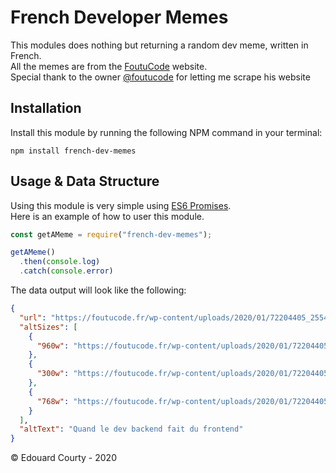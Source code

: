 # French Developer Memes

This modules does nothing but returning a random dev meme, written in French.  
All the memes are from the [FoutuCode](https://foutucode.fr) website.  
Special thank to the owner [@foutucode](https://www.instagram.com/foutucode) for letting me scrape his website

## Installation

Install this module by running the following NPM command in your terminal:
```
npm install french-dev-memes
```

## Usage & Data Structure

Using this module is very simple using [ES6 Promises](https://developer.mozilla.org/en-US/docs/Web/JavaScript/Reference/Global_Objects/Promise).  
Here is an example of how to user this module.
```js
const getAMeme = require("french-dev-memes");

getAMeme()
  .then(console.log)
  .catch(console.error)
```

The data output will look like the following:
```json
{
  "url": "https://foutucode.fr/wp-content/uploads/2020/01/72204405_2554244637992973_4604232665325895680_n_2554244634659640.jpg",
  "altSizes": [
    {
      "960w": "https://foutucode.fr/wp-content/uploads/2020/01/72204405_2554244637992973_4604232665325895680_n_2554244634659640.jpg"
    },
    {
      "300w": "https://foutucode.fr/wp-content/uploads/2020/01/72204405_2554244637992973_4604232665325895680_n_2554244634659640-300x150.jpg"
    },
    {
      "768w": "https://foutucode.fr/wp-content/uploads/2020/01/72204405_2554244637992973_4604232665325895680_n_2554244634659640-768x384.jpg"
    }
  ],
  "altText": "Quand le dev backend fait du frontend"
}
```

© Edouard Courty - 2020